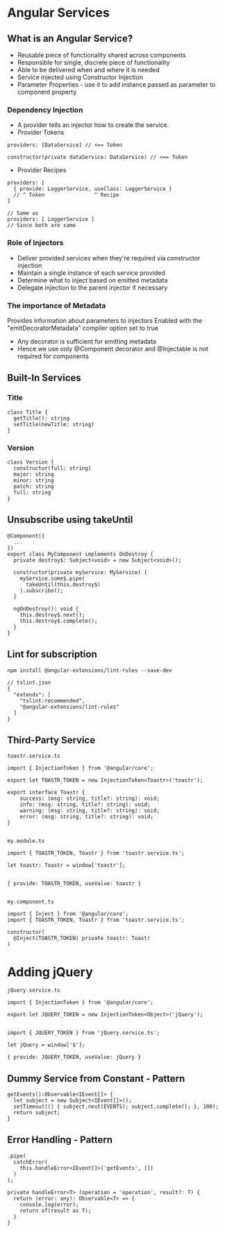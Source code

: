 # Angular Services

## What is an Angular Service?

- Reusable piece of functionality shared across components
- Responsible for single, discrete piece of functionality
- Able to be delivered when and where it is needed
- Service injected using Constructor Injection
- Parameter Properties - use it to add instance passed as parameter to component property

### Dependency Injection

- A provider tells an injector how to create the service.
- Provider Tokens

```
providers: [DataService] // <== Token

constructor(private dataService: DataService) // <== Token
```

- Provider Recipes

```
providers: [
  { provide: LoggerService, useClass: LoggerService }
  // ^ Token                ^ Recipe
]

// Same as
providers: [ LoggerService ]
// Since both are same
```

### Role of Injectors

- Deliver provided services when they're required via constructor injection
- Maintain a single instance of each service provided
- Determine what to inject based on emitted metadata
- Delegate injection to the parent injector if necessary

### The importance of Metadata

Provides information about parameters to injectors
Enabled with the "emitDecoratorMetadata" compiler option set to true

- Any decorator is sufficient for emitting metadata
- Hence we use only @Component decorator and @Injectable is not required for components

## Built-In Services

### Title

```
class Title {
  getTitle(): string
  setTitle(newTitle: string)
}
```

### Version

```
class Version {
  constructor(full: string)
  major: string
  minor: string
  patch: string
  full: string
}
```

## Unsubscribe using takeUntil

```
@Component({
  ...
})
export class MyComponent implements OnDestroy {
  private destroy$: Subject<void> = new Subject<void>();

  constructor(private myService: MyService) {
    myService.some$.pipe(
      takeUntil(this.destroy$)
    ).subscribe();
  }

  ngOnDestroy(): void {
    this.destroy$.next();
    this.destroy$.complete();
  }
}
```

## Lint for subscription

```
npm install @angular-extensions/lint-rules --save-dev

// tslint.json
{
  "extends": [
    "tslint:recommended",
    "@angular-extensions/lint-rules"
  ]
}
```

## Third-Party Service

```
toastr.service.ts

import { InjectionToken } from '@angular/core';

export let TOASTR_TOKEN = new InjectionToken<Toastr>('toastr');

export interface Toastr {
    success: (msg: string, title?: string): void;
    info: (msg: string, title?: string): void;
    warning: (msg: string, title?: string): void;
    error: (msg: string, title?: string): void;
}


my.module.ts

import { TOASTR_TOKEN, Toastr } from 'toastr.service.ts';

let toastr: Toastr = window['toastr'];


{ provide: TOASTR_TOKEN, useValue: toastr }


my.component.ts

import { Inject } from '@angular/core';
import { TOASTR_TOKEN, Toastr } from 'toastr.service.ts';

constructor(
  @Inject(TOASTR_TOKEN) private toastr: Toastr
)
```

# Adding jQuery

```
jQuery.service.ts

import { InjectionToken } from '@angular/core';

export let JQUERY_TOKEN = new InjectionToken<Object>('jQuery');


import { JQUERY_TOKEN } from 'jQuery.service.ts';

let jQuery = window['$'];

{ provide: JQUERY_TOKEN, useValue: jQuery }

```

## Dummy Service from Constant - Pattern

```
getEvents():Observable<IEvent[]> {
  let subject = new Subject<IEvent[]>();
  setTimeout(() { subject.next(EVENTS); subject.complete(); }, 100);
  return subject;
}
```

## Error Handling - Pattern

```
.pipe(
  catchError(
    this.handleError<IEvent[]>('getEvents', [])
  )
);

private handleError<T> (operation = 'operation', result?: T) {
  return (error: any): Observable<T> => {
    console.log(error);
    return of(result as T);
  }
}
```
